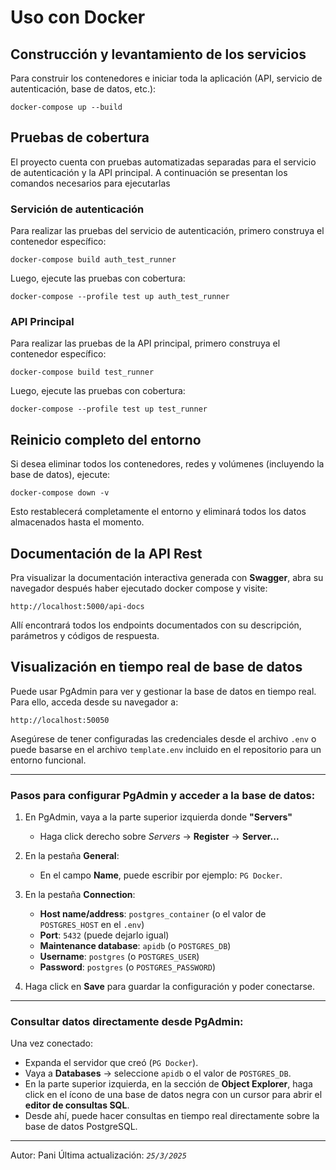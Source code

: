 #  Uso con Docker

##  Construcción y levantamiento de los servicios

Para construir los contenedores e iniciar toda la aplicación (API, servicio de autenticación, base de datos, etc.):

```docker
docker-compose up --build
```

##  Pruebas de cobertura

El proyecto cuenta con pruebas automatizadas separadas para el servicio de autenticación y la API principal. A continuación se presentan los comandos necesarios para ejecutarlas

### Servición de autenticación

Para realizar las pruebas del servicio de autenticación, primero construya el contenedor específico:

```docker
docker-compose build auth_test_runner
```
Luego, ejecute las pruebas con cobertura:

```docker
docker-compose --profile test up auth_test_runner
```
### API Principal

Para realizar las pruebas de la API principal, primero construya el contenedor específico:

```docker
docker-compose build test_runner
```

Luego, ejecute las pruebas con cobertura:

```docker
docker-compose --profile test up test_runner
```

## Reinicio completo del entorno

Si desea eliminar todos los contenedores, redes y volúmenes (incluyendo la base de datos), ejecute:

```docker
docker-compose down -v
```
Esto restablecerá completamente el entorno y eliminará todos los datos almacenados hasta el momento.

## Documentación de la API Rest

Pra visualizar la documentación interactiva generada con **Swagger**, abra su navegador después haber ejecutado docker compose y visite:

```
http://localhost:5000/api-docs
```

Allí encontrará todos los endpoints documentados con su descripción, parámetros y códigos de respuesta.

## Visualización en tiempo real de base de datos

Puede usar PgAdmin para ver y gestionar la base de datos en tiempo real. Para ello, acceda desde su navegador a:

```
http://localhost:50050
```

Asegúrese de tener configuradas las credenciales desde el archivo `.env` o puede basarse en el archivo `template.env` incluido en el repositorio para un entorno funcional.

---

### Pasos para configurar PgAdmin y acceder  a la base de datos:

1. En PgAdmin, vaya a la parte superior izquierda donde **"Servers"**
   - Haga click derecho sobre *Servers* → **Register** → **Server...**
     
2. En la pestaña **General**:
   - En el campo **Name**, puede escribir por ejemplo: `PG Docker`.
     
3. En la pestaña **Connection**:
   - **Host name/address**: `postgres_container` (o el valor de `POSTGRES_HOST` en el `.env`)
   - **Port**: `5432` (puede dejarlo igual)
   - **Maintenance database**: `apidb` (o `POSTGRES_DB`)
   - **Username**: `postgres` (o `POSTGRES_USER`)
   - **Password**: `postgres` (o `POSTGRES_PASSWORD`)
     
4. Haga click en **Save** para guardar la configuración y poder conectarse.

---

###  Consultar datos directamente desde PgAdmin:

Una vez conectado:

- Expanda el servidor que creó (`PG Docker`).
- Vaya a **Databases** → seleccione `apidb` o el valor de `POSTGRES_DB`.
- En la parte superior izquierda, en la sección de **Object Explorer**, haga click en el ícono de una base de datos negra con un cursor para abrir el **editor de consultas SQL**.
- Desde ahí, puede hacer consultas en tiempo real directamente sobre la base de datos PostgreSQL.

---

Autor: Pani
Última actualización: *`25/3/2025`*

